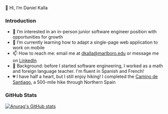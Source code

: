 👋 Hi, I’m Daniel Kalla

### Introduction

- 👀 I’m interested in an in-person junior software engineer position with opportunities for growth
- 🌱 I’m currently learning how to adapt a single-page web application to work on mobile
- 📫 How to reach me: email me at dkalla@marlboro.edu or message me on [LinkedIn](linkedin.com/in/daniel-kalla-496aa7234/)
- 🍎 Background: before I started software engineering, I worked as a math and foreign language teacher.  I'm fluent in Spanish and French!
- 💔 I have half a heart, but I still enjoy hiking!  I completed the [Camino de Santiago](https://www.responsiblevacation.com/ImagesClient/dtg-nc9430-caminoDeSantiago-FrenchWay-route-map.jpg), a 500-mile hike through Northern Spain
<!-- - 💞️ I’m looking to collaborate on ... -->



### GitHub Stats

[![Anurag's GitHub stats](https://github-readme-stats.vercel.app/api?username=dtkalla)](https://github.com/anuraghazra/github-readme-stats)



<!---
dtkalla/dtkalla is a ✨ special ✨ repository because its `README.md` (this file) appears on your GitHub profile.
You can click the Preview link to take a look at your changes.
--->
